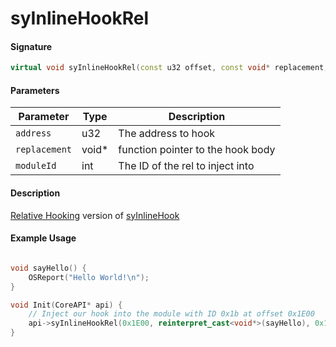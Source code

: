 # syInlineHookRel
#### Signature
``` cpp
virtual void syInlineHookRel(const u32 offset, const void* replacement, int moduleId);
```

#### Parameters

| Parameter      | Type     | Description                       |
| ---------------| -------- | --------------------------------- |
| `address`      | u32      | The address to hook               |
| `replacement`  | void*    | function pointer to the hook body |
| `moduleId`     | int      | The ID of the rel to inject into  |

#### Description
[Relative Hooking](../CoreAPI.md/#static-hooking-vs-rel-hooking) version of [syInlineHook](./inline-hook.md)

#### Example Usage

``` cpp

void sayHello() {
    OSReport("Hello World!\n");
}

void Init(CoreAPI* api) {
    // Inject our hook into the module with ID 0x1b at offset 0x1E00
    api->syInlineHookRel(0x1E00, reinterpret_cast<void*>(sayHello), 0x1b);
}
```
